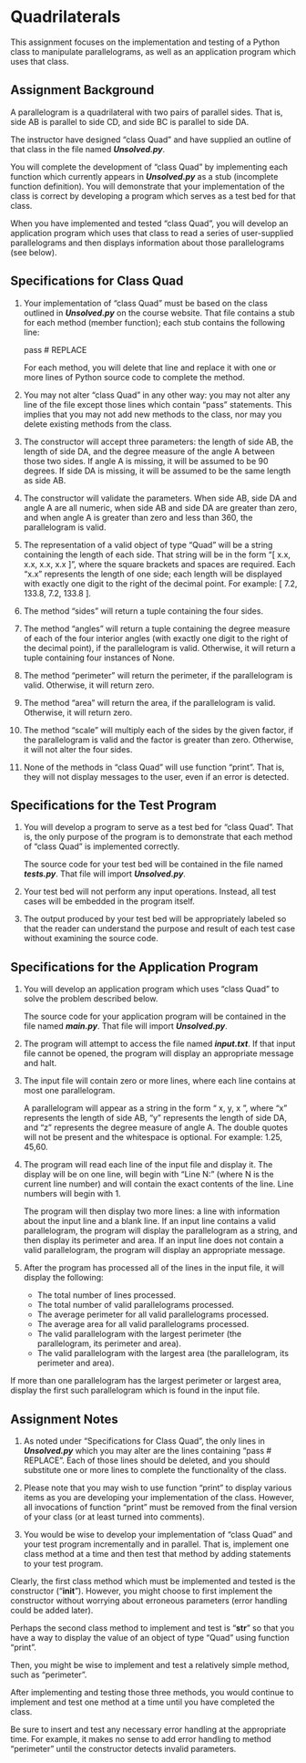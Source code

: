 # Quadrilaterals

This assignment focuses on the implementation and testing of a Python class to manipulate parallelograms, as well as an application program which uses that class.

## Assignment Background

A parallelogram is a quadrilateral with two pairs of parallel sides.  That is, side AB is parallel to side CD, and side BC is parallel to side DA.

The instructor have designed “class Quad” and have supplied an outline of that class in the file named ***Unsolved.py***.

You will complete the development of “class Quad” by implementing each function which currently appears in ***Unsolved.py*** as a stub (incomplete function definition).  You will demonstrate that your implementation of the class is correct by developing a program which serves as a test bed for that class.

When you have implemented and tested “class Quad”, you will develop an application program which uses that class to read a series of user-supplied parallelograms and then displays information about those parallelograms (see below).

## Specifications for Class Quad

1.  Your implementation of “class Quad” must be based on the class outlined in ***Unsolved.py*** on the course website.  That file contains a stub for each method (member function); each stub contains the following line:

	pass # REPLACE

    For each method, you will delete that line and replace it with one or more lines of Python source code to complete the method.

2.  You may not alter “class Quad” in any other way:  you may not alter any line of the file except those lines which contain “pass” statements.  This implies that you may not add new methods to the class, nor may you delete existing methods from the class.

3.  The constructor will accept three parameters:  the length of side AB, the length of side DA, and the degree measure of the angle A between those two sides.  If angle A is missing, it will be assumed to be 90 degrees.  If side DA is missing, it will be assumed to be the same length as side AB.

4.  The constructor will validate the parameters.  When side AB, side DA and angle A are all numeric, when side AB and side DA are greater than zero, and when angle A is greater than zero and less than 360, the parallelogram is valid.

5.  The representation of a valid object of type “Quad” will be a string containing the length of each side.  That string will be in the form “[ x.x, x.x, x.x, x.x ]”, where the square brackets and spaces are required.  Each “x.x” represents the length of one side; each length will be displayed with exactly one digit to the right of the decimal point.  For example:  [ 7.2, 133.8, 7.2, 133.8 ].

6.  The method “sides” will return a tuple containing the four sides.

7.  The method “angles” will return a tuple containing the degree measure of each of the four interior angles (with exactly one digit to the right of the decimal point), if the parallelogram is valid.  Otherwise, it will return a tuple containing four instances of None.

8.  The method “perimeter” will return the perimeter, if the parallelogram is valid.  Otherwise, it will return zero.

9.  The method “area” will return the area, if the parallelogram is valid.  Otherwise, it will return zero.

10.  The method “scale” will multiply each of the sides by the given factor, if the parallelogram is valid and the factor is greater than zero.  Otherwise, it will not alter the four sides.

11.  None of the methods in “class Quad” will use function “print”.  That is, they will not display messages to the user, even if an error is detected.


## Specifications for the Test Program

1.  You will develop a program to serve as a test bed for “class Quad”.  That is, the only purpose of the program is to demonstrate that each method of “class Quad” is implemented correctly.

    The source code for your test bed will be contained in the file named ***tests.py***.  That file will import ***Unsolved.py***.

2.  Your test bed will not perform any input operations.  Instead, all test cases will be embedded in the program itself.

3.  The output produced by your test bed will be appropriately labeled so that the reader can understand the purpose and result of each test case without examining the source code.


## Specifications for the Application Program

1.  You will develop an application program which uses “class Quad” to solve the problem described below.

    The source code for your application program will be contained in the file named ***main.py***.  That file will import ***Unsolved.py***.

2.  The program will attempt to access the file named ***input.txt***.  If that input file cannot be opened, the program will display an appropriate message and halt.

3.  The input file will contain zero or more lines, where each line contains at most one parallelogram.

    A parallelogram will appear as a string in the form “ x, y, x ”, where “x” represents the length of side AB, “y” represents the length of side DA, and “z” represents the degree measure of angle A.  The double quotes will not be present and the whitespace is optional.   For example:  1.25, 45,60.

4.  The program will read each line of the input file and display it.  The display will be on one line, will begin with “Line N:” (where N is the current line number) and will contain the exact contents of the line.  Line numbers will begin with 1.

    The program will then display two more lines:  a line with information about the input line and a blank line.  If an input line contains a valid parallelogram, the program will display the parallelogram as a string, and then display its perimeter and area.  If an input line does not contain a valid parallelogram, the program will display an appropriate message.

5.  After the program has processed all of the lines in the input file, it will display the following:

    - The total number of lines processed.
    - The total number of valid parallelograms processed.
    - The average perimeter for all valid parallelograms processed.
    - The average area for all valid parallelograms processed.
    - The valid parallelogram with the largest perimeter (the parallelogram, its perimeter and area).
    - The valid parallelogram with the largest area (the parallelogram, its perimeter and area).

If more than one parallelogram has the largest perimeter or largest area, display the first such parallelogram which is found in the input file.

## Assignment Notes

1.  As noted under “Specifications for Class Quad”, the only lines in ***Unsolved.py*** which you may alter are the lines containing “pass # REPLACE”.  Each of those lines should be deleted, and you should substitute one or more lines to complete the functionality of the class.

2.  Please note that you may wish to use function “print” to display various items as you are developing your implementation of the class.  However, all invocations of function “print” must be removed from the final version of your class (or at least turned into comments).

3.  You would be wise to develop your implementation of “class Quad” and your test program incrementally and in parallel.  That is, implement one class method at a time and then test that method by adding statements to your test program.

Clearly, the first class method which must be implemented and tested is the constructor (“__init__”).  However, you might choose to first implement the constructor without worrying about erroneous parameters (error handling could be added later).

Perhaps the second class method to implement and test is “__str__” so that you have a way to display the value of an object of type “Quad” using function “print”.

Then, you might be wise to implement and test a relatively simple method, such as “perimeter”.

After implementing and testing those three methods, you would continue to implement and test one method at a time until you have completed the class.

Be sure to insert and test any necessary error handling at the appropriate time.  For example, it makes no sense to add error handling to method “perimeter” until the constructor detects invalid parameters.
